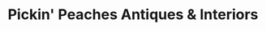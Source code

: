 ---
title: "Pickin' Peaches Antiques & Interiors"
url: /douglasville/pickin-peaches-antiques-and-interiors/
shop: antiques
---